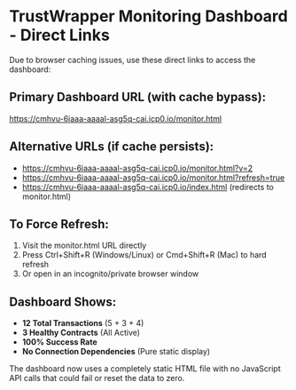 # TrustWrapper Monitoring Dashboard - Direct Links

Due to browser caching issues, use these direct links to access the dashboard:

## Primary Dashboard URL (with cache bypass):
https://cmhvu-6iaaa-aaaal-asg5q-cai.icp0.io/monitor.html

## Alternative URLs (if cache persists):
- https://cmhvu-6iaaa-aaaal-asg5q-cai.icp0.io/monitor.html?v=2
- https://cmhvu-6iaaa-aaaal-asg5q-cai.icp0.io/monitor.html?refresh=true
- https://cmhvu-6iaaa-aaaal-asg5q-cai.icp0.io/index.html (redirects to monitor.html)

## To Force Refresh:
1. Visit the monitor.html URL directly
2. Press Ctrl+Shift+R (Windows/Linux) or Cmd+Shift+R (Mac) to hard refresh
3. Or open in an incognito/private browser window

## Dashboard Shows:
- **12 Total Transactions** (5 + 3 + 4)
- **3 Healthy Contracts** (All Active)
- **100% Success Rate**
- **No Connection Dependencies** (Pure static display)

The dashboard now uses a completely static HTML file with no JavaScript API calls that could fail or reset the data to zero.
